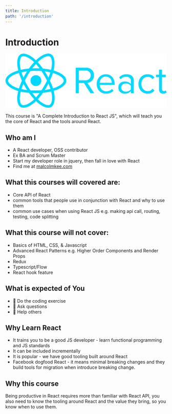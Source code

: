```yaml
---
title: Introduction
path: '/introduction'
---
```


# Introduction

![React logo](react-logo.png)

This course is "A Complete Introduction to React JS", which will teach you the core of React and the tools around React.

## Who am I

- A React developer, OSS contributor
- Ex BA and Scrum Master
- Start my developer role in jquery, then fall in love with React
- Find me at [malcolmkee.com](https://malcolmkee.com)

## What this courses will covered are:

- Core API of React
- common tools that people use in conjunction with React and why to use them
- common use cases when using React JS e.g. making api call, routing, testing, code splitting

## What this course will not cover:

- Basics of HTML, CSS, & Javascript
- Advanced React Patterns e.g. Higher Order Components and Render Props
- Redux
- Typescript/Flow
- React hook feature

## What is expected of You

- :pencil: Do the coding exercise
- :raising_hand: Ask questions
- :two_men_holding_hands: Help others

## Why Learn React

- It trains you to be a good JS developer - learn functional programming and JS standards
- It can be included incrementally
- It is popular - we have good tooling built around React
- Facebook dogfood React - it means minimal breaking changes and they build tools for migration when introduce breaking change.

## Why this course

Being productive in React requires more than familiar with React API, you also need to know the tooling around React and the value they bring, so you know when to use them.
